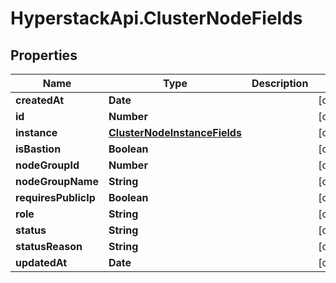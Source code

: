 # HyperstackApi.ClusterNodeFields

## Properties

Name | Type | Description | Notes
------------ | ------------- | ------------- | -------------
**createdAt** | **Date** |  | [optional] 
**id** | **Number** |  | [optional] 
**instance** | [**ClusterNodeInstanceFields**](ClusterNodeInstanceFields.md) |  | [optional] 
**isBastion** | **Boolean** |  | [optional] 
**nodeGroupId** | **Number** |  | [optional] 
**nodeGroupName** | **String** |  | [optional] 
**requiresPublicIp** | **Boolean** |  | [optional] 
**role** | **String** |  | [optional] 
**status** | **String** |  | [optional] 
**statusReason** | **String** |  | [optional] 
**updatedAt** | **Date** |  | [optional] 


